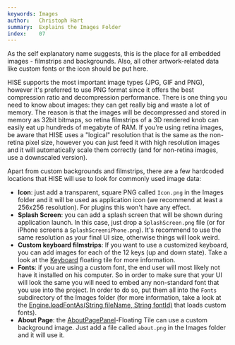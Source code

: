 ```yaml
---
keywords: Images
author:   Christoph Hart
summary:  Explains the Images Folder
index:    07
---
```


As the self explanatory name suggests, this is the place for all embedded images - filmstrips and backgrounds. Also, all other artwork-related data like custom fonts or the icon should be put here.

HISE supports the most important image types (JPG, GIF and PNG), however it's preferred to use PNG format since it offers the best compression ratio and decompression performance. There is one thing you need to know about images: they can get really big and waste a lot of memory. The reason is that the images will be decompressed and stored in memory as 32bit bitmaps, so retina filmstrips of a 3D rendered knob can easily eat up hundreds of megabyte of RAM.
If you're using retina images, be aware that HISE uses a "logical" resolution that is the same as the non-retina pixel size, however you can just feed it with high resolution images and it will automatically scale them correctly (and for non-retina images, use a downscaled version).

Apart from custom backgrounds and filmstrips, there are a few hardcoded locations that HISE will use to look for commonly used image data:

- **Icon**: just add a transparent, square PNG called `Icon.png` in the Images folder and it will be used as application icon (we recommend at least a 256x256 resolution). For plugins this won't have any effect.
- **Splash Screen**: you can add a splash screen that will be shown during application launch. In this case, just drop a `SplashScreen.png` file (or for iPhone screens a `SplashScreeniPhone.png`). It's recommend to use the same resolution as your final UI size, otherwise things will look weird.
- **Custom keyboard filmstrips**: If you want to use a customized keyboard, you can add images for each of the 12 keys (up and down state). Take a look at the [Keyboard](/ui-components/floating-tiles/plugin/keyboard) floating tile for more information.
- **Fonts**: if you are using a custom font, the end user will most likely not have it installed on his computer. So in order to make sure that your UI will look the same you will need to embed any non-standard font that you use into the project. In order to do so, put them all into the `Fonts` subdirectory of the Images folder (for more information, take a look at the [Engine.loadFontAs(String fileName, String fontId)](/scripting/scripting-api/engine#loadfontas) that loads custom fonts).
- **About Page**: the [AboutPagePanel](/ui-components/floating-tiles/plugin/aboutpagepanel)-Floating Tile can use a custom background image. Just add a file called `about.png` in the Images folder and it will use it.
